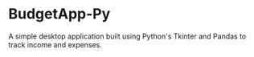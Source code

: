 # BudgetApp-Py
 A simple desktop application built using Python's Tkinter and Pandas to track income and expenses.
